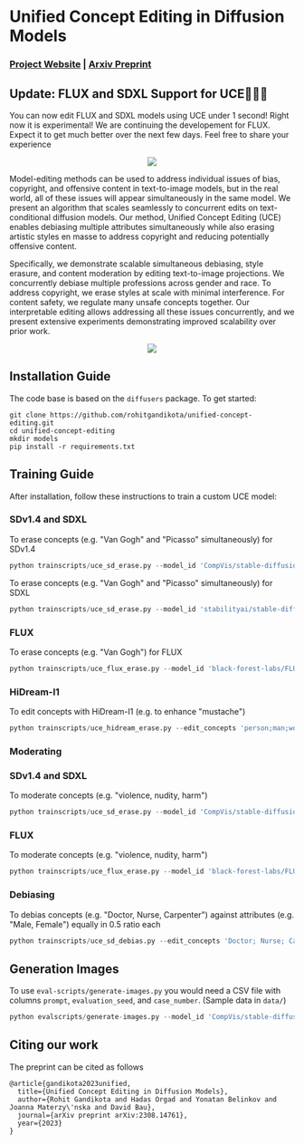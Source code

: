 # Unified Concept Editing in Diffusion Models
###  [Project Website](https://unified.baulab.info) | [Arxiv Preprint](https://arxiv.org/pdf/2308.14761.pdf)

## Update: FLUX and SDXL Support for UCE🚀🚀🚀
You can now edit FLUX and SDXL models using UCE under 1 second! Right now it is experimental! We are continuing the developement for FLUX. Expect it to get much better over the next few days. Feel free to share your experience<br>

<div align='center'>
<img src = 'images/intro.png'>
</div>

Model-editing methods can be used to address individual issues of bias, copyright, and offensive content in text-to-image models, but in the real world, all of these issues will appear simultaneously in the same model. We present an algorithm that scales seamlessly to concurrent edits on text-conditional diffusion models. Our method, Unified Concept Editing (UCE) enables debiasing multiple attributes simultaneously while also erasing artistic styles en masse to address copyright and reducing potentially offensive content. <br>

Specifically, we demonstrate scalable simultaneous debiasing, style erasure, and content moderation by editing text-to-image projections. We concurrently debiase multiple professions across gender and race. To address copyright, we erase styles at scale with minimal interference. For content safety, we regulate many unsafe concepts together. Our interpretable editing allows addressing all these issues concurrently, and we present extensive experiments demonstrating improved scalability over prior work.
<div align='center'>
<img src = 'images/method.png'>
</div>

## Installation Guide

The code base is based on the `diffusers` package. To get started:
```
git clone https://github.com/rohitgandikota/unified-concept-editing.git
cd unified-concept-editing
mkdir models
pip install -r requirements.txt
```

## Training Guide

After installation, follow these instructions to train a custom UCE model:
### SDv1.4 and SDXL
To erase concepts (e.g. "Van Gogh" and "Picasso" simultaneously) for SDv1.4
```python
python trainscripts/uce_sd_erase.py --model_id 'CompVis/stable-diffusion-v1-4' --edit_concepts 'Van Gogh; Picasso' --guided_concept 'art' --preserve_concepts 'Monet; Rembrandt; Warhol' --device 'cuda:0' --concept_type 'art' --exp_name 'vangogh_uce_sd'
```
To erase concepts (e.g. "Van Gogh" and "Picasso" simultaneously) for SDXL
```python
python trainscripts/uce_sd_erase.py --model_id 'stabilityai/stable-diffusion-xl-base-1.0' --edit_concepts 'Van Gogh, Picasso' --guided_concept 'art' --preserve_concepts 'Monet; Rembrandt; Warhol' --device 'cuda:0' --concept_type 'art' --exp_name 'vangogh_uce_sdxl'
```
### FLUX
To erase concepts (e.g. "Van Gogh") for FLUX
```python
python trainscripts/uce_flux_erase.py --model_id 'black-forest-labs/FLUX.1-schnell' --edit_concepts 'Van Gogh' --preserve_concepts 'Monet; Rembrandt; Warhol' --device 'cuda:0' --concept_type 'art' --exp_name 'vangogh_uce_flux'
```
### HiDream-I1
To edit concepts with HiDream-I1 (e.g. to enhance "mustache")
```python
python trainscripts/uce_hidream_erase.py --edit_concepts 'person;man;woman' --preserve_concepts 'person with mustache;man with mustache;woman with mustache'--expand_prompts 'true' --device 'cuda:0' --concept_type 'object' --exp_name 'person_mustache_hidream'
```

### Moderating
### SDv1.4 and SDXL
To moderate concepts (e.g. "violence, nudity, harm")
```python
python trainscripts/uce_sd_erase.py --model_id 'CompVis/stable-diffusion-v1-4' --edit_concepts 'violence; nudity; harm' --device 'cuda:0' --concept_type 'unsafe' --exp_name 'i2p'
```

### FLUX
To moderate concepts (e.g. "violence, nudity, harm")
```python
python trainscripts/uce_flux_erase.py --model_id 'black-forest-labs/FLUX.1-schnell' --edit_concepts 'violence; nudity; harm' --device 'cuda:0' --concept_type 'unsafe' --exp_name 'i2p_flux'
```

### Debiasing
To debias concepts (e.g. "Doctor, Nurse, Carpenter") against attributes (e.g. "Male, Female") equally in 0.5 ratio each
```python
python trainscripts/uce_sd_debias.py --edit_concepts 'Doctor; Nurse; Carpenter' --debias_concepts 'male; female' --device 'cuda:0' --desired_ratios 0.5 0.5 --exp_name 'debias_sdxl' --model_id 'stabilityai/stable-diffusion-xl-base-1.0'
```

## Generation Images
To use `eval-scripts/generate-images.py` you would need a CSV file with columns `prompt`, `evaluation_seed`, and `case_number`. (Sample data in `data/`)
```python
python evalscripts/generate-images.py --model_id 'CompVis/stable-diffusion-v1-4' --uce_model_path 'uce_models/vangogh.safetensors' --prompts_path 'data/vangogh_prompts.csv' --save_path 'uce_results' --exp_name 'vangogh_uce' --num_images_per_prompt 1 --num_inference_steps 50 --device 'cuda:0'
```

## Citing our work
The preprint can be cited as follows
```
@article{gandikota2023unified,
  title={Unified Concept Editing in Diffusion Models},
  author={Rohit Gandikota and Hadas Orgad and Yonatan Belinkov and Joanna Materzy\'nska and David Bau},
  journal={arXiv preprint arXiv:2308.14761},
  year={2023}
}
```
